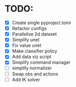 # TODO:

- [x] Create single pyproject.toml
- [x] Refactor configs
- [x] Parallelise 2d dataset
- [x] Simplify unet
- [x] Fix value unet
- [x] Make classifier policy
- [x] Add data viz script
- [x] Simplify command manager
- [ ] simplify normalizer
- [ ] Swap obs and actions
- [ ] Add IK solver
